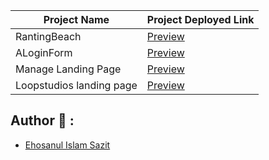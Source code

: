 | Project Name             | Project Deployed Link                                                               |
| ------------------------ | ----------------------------------------------------------------------------------- |
| RantingBeach             | [Preview](https://sazit96.github.io/Tailwind-CSS--Projects/RantingBeach/)           |
| ALoginForm               | [Preview](https://sazit96.github.io/Tailwind-CSS--Projects/ALoginForm/)             |
| Manage Landing Page      | [Preview](https://sazit96.github.io/Tailwind-CSS--Projects/ManageLandingPage/)      |
| Loopstudios landing page | [Preview](https://sazit96.github.io/Tailwind-CSS--Projects/LoopstudiosLandingPage/) |

## Author 👋 :

- [Ehosanul Islam Sazit](https://github.com/sazit96)
